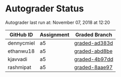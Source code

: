 # Autograder Status
Autograder last run at: November 07, 2018 at 12:20

| GitHub ID | Assignment | Graded Branch |
|-----------|------------|---------------|
| dennycmiel | a5 | [graded-ad383d](https://github.com/Fall2018COMP401-001/a5-dennycmiel/tree/graded-ad383d) | 
| ethanwu18 | a5 | [graded-abd8be](https://github.com/Fall2018COMP401-001/a5-ethanwu18/tree/graded-abd8be) | 
| kjavvadi | a5 | [graded-4b97dd](https://github.com/Fall2018COMP401-001/a5-kjavvadi/tree/graded-4b97dd) | 
| rashmipat | a5 | [graded-8aae97](https://github.com/Fall2018COMP401-001/a5-rashmipat/tree/graded-8aae97) | 
